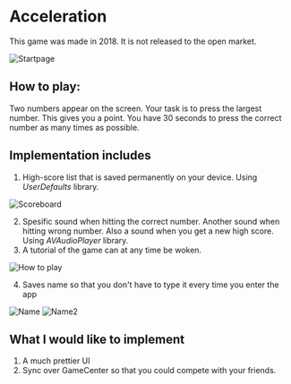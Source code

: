 # Acceleration

This game was made in 2018. It is not released to the open market.

![Startpage](https://github.com/ludvigloite/Acceleration-iOS-App/blob/master/images/startpage.png)

## How to play:
Two numbers appear on the screen. Your task is to press the largest number. This gives you a point. You have 30 seconds to press 
the correct number as many times as possible.

## Implementation includes
1. High-score list that is saved permanently on your device. Using *UserDefaults* library.

![Scoreboard](https://github.com/ludvigloite/Acceleration-iOS-App/blob/master/images/scoreboard.png)

2. Spesific sound when hitting the correct number. Another sound when hitting wrong number. Also a sound when you get a new high score. Using *AVAudioPlayer* library.
3. A tutorial of the game can at any time be woken.

![How to play](https://github.com/ludvigloite/Acceleration-iOS-App/blob/master/images/how_to_play.png)

4. Saves name so that you don't have to type it every time you enter the app

![Name](https://github.com/ludvigloite/Acceleration-iOS-App/blob/master/images/name.png)
![Name2](https://github.com/ludvigloite/Acceleration-iOS-App/blob/master/images/name2.png)


## What I would like to implement
1. A much prettier UI
2. Sync over GameCenter so that you could compete with your friends.
